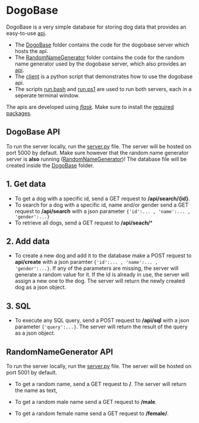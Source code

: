 # DogoBase

DogoBase is a very simple database for storing dog data that provides an easy-to-use [api](#dogobase-api).
- The [DogoBase](DogoBase) folder contains the code for the dogobase server which hosts the api.
- The [RandomNameGenerator](RandomNameGenerator) folder contains the code for the random name generator used by the dogobase server, which also provides an [api](#randomnamegenerator-api).
- The [client](client.py) is a python script that demonstrates how to use the dogobase api.
- The scripts [run.bash](run.bash) and [run.ps1](run.ps1) are used to run both servers, each in a seperate terminal window.

The apis are developed using [*flask*](https://flask.palletsprojects.com/en/1.1.x/). Make sure to install the [required packages](requirements.txt).

## **DogoBase API**

To run the server locally, run the [server.py](DogoBase/server.py) file. The server will be hosted on port 5000 by default. Make sure however that the random name generator server is **also** running ([RandomNameGenerator](#randomnamegenerator-api))! The database file will be created inside the [DogoBase](DogoBase) folder.

## 1. Get data

 - To get a dog with a specific id, send a GET request to **/api/search/{id}**.
 - To search for a dog with a specific id, name and/or gender send a GET request to **/api/search** with a json parameter `{'id':... , 'name':... , 'gender':...}`
 - To retrieve all dogs, send a GET request to **/api/seach/***

## 2. Add data

- To create a new dog and add it to the database make a POST request to **api/create** with a json paramter `{'id':... , 'name':... , 'gender':...}`. If any of the parameters are missing, the server will generate a random value for it. If the id is already in use, the server will assign a new one to the dog. The server will return the newly created dog as a json object.

## 3. SQL

- To execute any SQL query, send a POST request to **/api/sql** with a json parameter `{'query':...}`. The server will return the result of the query as a json object.

## **RandomNameGenerator API**

To run the server locally, run the [server.py](RandomNameGenerator/server.py) file. The server will be hosted on port 5001 by default.

 - To get a random name, send a GET request to **/**. The server will return the name as text,

 - To get a random male name send a GET request to **/male**.

 - To get a random female name send a GET request to **/female/**.
